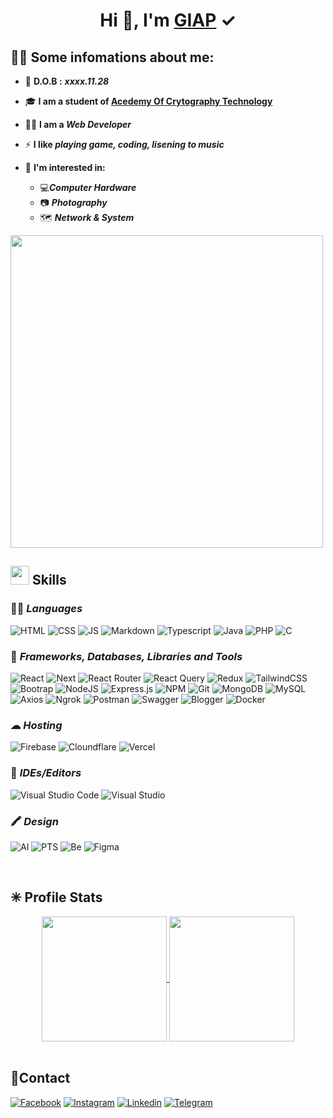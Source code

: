 # <div align="center">Hi 👋, I'm <a href="https://bento.me/devt04" target="_blank">GIAP</a> ✓</div>
## **💁‍♂️ Some infomations about me:**
- 🎂 **D.O.B :** ***xxxx.11.28***
- 🎓 **I am a student of [Acedemy Of Crytography Technology](https://actvn.edu.vn/)**
- 👷‍♂️ **I am a ***Web Developer*****
- ⚡ **I like ***playing game, coding, lisening to music*****
- 🙌 **I'm interested in:**
  
  - 💻***Computer Hardware***
  - 📷 ***Photography***
  - 🗺 ***Network & System***
 
<img height="500px" src="https://user-images.githubusercontent.com/74038190/225813708-98b745f2-7d22-48cf-9150-083f1b00d6c9.gif"/>

## **<img height="30px" img src="https://user-images.githubusercontent.com/74038190/212284087-bbe7e430-757e-4901-90bf-4cd2ce3e1852.gif"/> Skills** 
### 👨‍💻 ***Languages***
![HTML](https://img.shields.io/badge/HTML5-E34F26?style=for-the-badge&logo=html5&logoColor=white)
![CSS](https://img.shields.io/badge/CSS3-1572B6?style=for-the-badge&logo=css3&logoColor=white)
![JS](https://img.shields.io/badge/JavaScript-323330?style=for-the-badge&logo=javascript&logoColor=F7DF1E)
![Markdown](https://img.shields.io/badge/markdown-%23000000.svg?style=for-the-badge&logo=markdown&logoColor=white)
![Typescript](https://img.shields.io/badge/TypeScript-007ACC?style=for-the-badge&logo=typescript&logoColor=white)
![Java](https://img.shields.io/badge/java-%23ED8B00.svg?style=for-the-badge&logo=java&logoColor=white)
![PHP](https://img.shields.io/badge/PHP-777BB4?style=for-the-badge&logo=php&logoColor=white)
![C](https://img.shields.io/badge/c-%2300599C.svg?style=for-the-badge&logo=c&logoColor=white)

### 🚀 ***Frameworks, Databases, Libraries and Tools***
![React](https://img.shields.io/badge/react-%2320232a.svg?style=for-the-badge&logo=react&logoColor=%2361DAFB)
![Next](https://img.shields.io/badge/next%20js-000000?style=for-the-badge&logo=nextdotjs&logoColor=white)
![React Router](https://img.shields.io/badge/React_Router-CA4245?style=for-the-badge&logo=react-router&logoColor=white)
![React Query](https://img.shields.io/badge/React_Query-FF4154?style=for-the-badge&logo=ReactQuery&logoColor=white)
![Redux](https://img.shields.io/badge/redux-%23593d88.svg?style=for-the-badge&logo=redux&logoColor=white)
![TailwindCSS](https://img.shields.io/badge/tailwindcss-%2338B2AC.svg?style=for-the-badge&logo=tailwind-css&logoColor=white)
![Bootrap](https://img.shields.io/badge/Bootstrap-563D7C?style=for-the-badge&logo=bootstrap&logoColor=white)
![NodeJS](https://img.shields.io/badge/node.js-6DA55F?style=for-the-badge&logo=node.js&logoColor=white)
![Express.js](https://img.shields.io/badge/express.js-%23404d59.svg?style=for-the-badge&logo=express&logoColor=%2361DAFB)
![NPM](https://img.shields.io/badge/NPM-%23000000.svg?style=for-the-badge&logo=npm&logoColor=white)
![Git](https://img.shields.io/badge/GIT-E44C30?style=for-the-badge&logo=git&logoColor=white)
![MongoDB](https://img.shields.io/badge/MongoDB-%234ea94b.svg?style=for-the-badge&logo=mongodb&logoColor=white)
![MySQL](https://img.shields.io/badge/mysql-%2300f.svg?style=for-the-badge&logo=mysql&logoColor=white)
![Axios](https://img.shields.io/badge/axios-671ddf?&style=for-the-badge&logo=axios&logoColor=white)
![Ngrok](https://img.shields.io/badge/ngrok-140648?style=for-the-badge&logo=Ngrok&logoColor=white)
![Postman](https://img.shields.io/badge/Postman-FF6C37?style=for-the-badge&logo=Postman&logoColor=white)
![Swagger](https://img.shields.io/badge/Swagger-85EA2D?style=for-the-badge&logo=Swagger&logoColor=white)
![Blogger](https://img.shields.io/badge/Blogger-FF5722?style=for-the-badge&logo=blogger&logoColor=white)
![Docker](https://img.shields.io/badge/docker-%230db7ed.svg?style=for-the-badge&logo=docker&logoColor=white)

### ☁ ***Hosting***
![Firebase](https://img.shields.io/badge/firebase-%23039BE5.svg?style=for-the-badge&logo=firebase)
![Cloundflare](https://img.shields.io/badge/Cloudflare-F38020?style=for-the-badge&logo=Cloudflare&logoColor=white)
![Vercel](https://img.shields.io/badge/vercel-%23000000.svg?style=for-the-badge&logo=vercel&logoColor=white)


### 🔌 ***IDEs/Editors***
![Visual Studio Code](https://img.shields.io/badge/Visual%20Studio%20Code-0078d7.svg?style=for-the-badge&logo=visual-studio-code&logoColor=white)
![Visual Studio](https://img.shields.io/badge/Visual%20Studio-5C2D91.svg?style=for-the-badge&logo=visual-studio&logoColor=white)

### 🖍  ***Design***
![AI](https://img.shields.io/badge/Adobe%20Illustrator-FF9A00?style=for-the-badge&logo=adobe%20illustrator&logoColor=white)
![PTS](https://img.shields.io/badge/Adobe%20Photoshop-31A8FF?style=for-the-badge&logo=Adobe%20Photoshop&logoColor=black)
![Be](https://img.shields.io/badge/Behance-0054F7?style=for-the-badge&logo=behance&logoColor=white)
![Figma](https://img.shields.io/badge/Figma-F24E1E?style=for-the-badge&logo=figma&logoColor=white)


<br />

## ✳ **Profile Stats**
<div display="flex" align="center">
<a href="https://github.com/anuraghazra/github-readme-stats">
  <img height=200 align="center" src="https://github-readme-stats.vercel.app/api?username=devhatebug&theme=radical" />
</a>
<a href="https://github.com/anuraghazra/convoychat">
  <img height=200 align="center" src="https://github-readme-stats.vercel.app/api/top-langs?username=devhatebug&layout=compact&langs_count=8&card_width=320&theme=radical" />
</a>
</div>

<br />

## 📱**Contact**
[![Facebook](https://img.shields.io/badge/Facebook-1877F2?style=for-the-badge&logo=facebook&logoColor=white)](https://www.facebook.com/tgiap.dev/)
[![Instagram](https://img.shields.io/badge/Instagram-E4405F?style=for-the-badge&logo=instagram&logoColor=white)](https://www.instagram.com/_tgiap.dev/)
[![Linkedin](https://img.shields.io/badge/LinkedIn-0077B5?style=for-the-badge&logo=linkedin&logoColor=white)](https://www.linkedin.com/in/to-khac-giap-292347295/)
[![Telegram](https://img.shields.io/badge/Telegram-2CA5E0?style=for-the-badge&logo=telegram&logoColor=white)](https://web.telegram.org/k/#@DevT28)


